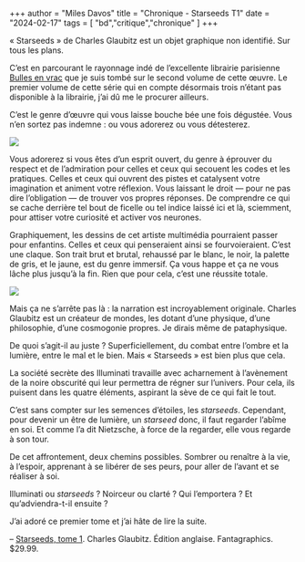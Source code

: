 +++
author = "Miles Davos"
title = "Chronique - Starseeds T1"
date = "2024-02-17"
tags = [
    "bd","critique","chronique"
]
+++

« Starseeds » de Charles Glaubitz est un objet graphique non identifié. Sur tous les plans.

C’est en parcourant le rayonnage indé de l’excellente librairie parisienne [Bulles en vrac](https://www.canalbd.net/bulles-en-vrac) que je suis tombé sur le second volume de cette œuvre. Le premier volume de cette série qui en compte désormais trois n’étant pas disponible à la librairie, j’ai dû me le procurer ailleurs.

C’est le genre d’œuvre qui vous laisse bouche bée une fois dégustée. Vous n’en sortez pas indemne : ou vous adorerez ou vous détesterez.

![](/images/starseeds-t1-1.jpeg)

Vous adorerez si vous êtes d’un esprit ouvert, du genre à éprouver du respect et de l’admiration pour celles et ceux qui secouent les codes et les pratiques. Celles et ceux qui ouvrent des pistes et catalysent votre imagination et animent votre réflexion. Vous laissant le droit — pour ne pas dire l’obligation — de trouver vos propres réponses. De comprendre ce qui se cache derrière tel bout de ficelle ou tel indice laissé ici et là, sciemment, pour attiser votre curiosité et activer vos neurones.

Graphiquement, les dessins de cet artiste multimédia pourraient passer pour enfantins. Celles et ceux qui penseraient ainsi se fourvoieraient. C’est une claque. Son trait brut et brutal, rehaussé par le blanc, le noir, la palette de gris, et le jaune, est du genre immersif. Ça vous happe et ça ne vous lâche plus jusqu’à la fin. Rien que pour cela, c’est une réussite totale.

![](/images/starseeds-t1-2.jpeg)

Mais ça ne s’arrête pas là : la narration est incroyablement originale. Charles Glaubitz est un créateur de mondes, les dotant d’une physique, d’une philosophie, d’une cosmogonie propres. Je dirais même de pataphysique.

De quoi s’agit-il au juste ? Superficiellement, du combat entre l’ombre et la lumière, entre le mal et le bien. Mais « Starseeds » est bien plus que cela.

La société secrète des Illuminati travaille avec acharnement à l’avènement de la noire obscurité qui leur permettra de régner sur l’univers. Pour cela, ils puisent dans les quatre éléments, aspirant la sève de ce qui fait le tout.

C’est sans compter sur les semences d’étoiles, les *starseeds*. Cependant, pour devenir un être de lumière, un *starseed* donc, il faut regarder l’abîme en soi. Et comme l’a dit Nietzsche, à force de la regarder, elle vous regarde à son tour.

De cet affrontement, deux chemins possibles. Sombrer ou renaître à la vie, à l’espoir, apprenant à se libérer de ses peurs, pour aller de l’avant et se réaliser à soi.

Illuminati ou *starseeds* ? Noirceur ou clarté ? Qui l’emportera ? Et qu’adviendra-t-il ensuite ?

J’ai adoré ce premier tome et j’ai hâte de lire la suite.

–
[Starseeds, tome 1](https://www.fantagraphics.com/products/starseeds). Charles Glaubitz. Édition anglaise. Fantagraphics. $29.99.
